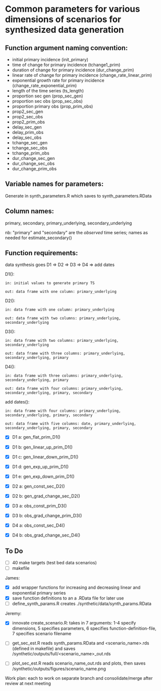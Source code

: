 # Common parameters for various dimensions of scenarios for synthesized data generation

## Function argument naming convention:
- initial primary incidence (init_primary)
- time of change for primary incidence (tchange1_prim)
- duration of change for primary incidence (dur_change_prim)
- linear rate of change for primary incidence (change_rate_linear_prim)
- exponential growth rate for primary incidence (change_rate_exponential_prim)
- length of the time series (ts_length)
- proportion sec gen (prop_sec_gen)
- proportion sec obs (prop_sec_obs)
- proportion primary obs (prop_prim_obs)
- prop2_sec_gen
- prop2_sec_obs
- prop2_prim_obs
- delay_sec_gen
- delay_prim_obs
- delay_sec_obs
- tchange_sec_gen
- tchange_sec_obs
- tchange_prim_obs
- dur_change_sec_gen
- dur_change_sec_obs
- dur_change_prim_obs

## Variable names for parameters:
Generate in synth_parameters.R which saves to synth_parameters.RData



## Column names:
primary, secondary, primary_underlying, secondary_underlying

nb: "primary" and "secondary" are the *observed* time series; names as needed for estimate_secondary()


## Function requirements:

data synthesis goes D1 => D2 => D3 => D4 => add dates

D1(): 
	
	in: initial values to generate primary TS
	
	out: data frame with one column: primary_underlying
	
D2(): 
	
	in: data frame with one column: primary_underlying
	
	out: data frame with two columns: primary_underlying, secondary_underlying
	
D3(): 
	
	in: data frame with two columns: primary_underlying, secondary_underlying
	
	out: data frame with three columns: primary_underlying, secondary_underlying, primary
	
D4(): 
	
	in: data frame with three columns: primary_underlying, secondary_underlying, primary
	
	out: data frame with four columns: primary_underlying, secondary_underlying, primary, secondary
	
add dates():
	
	in: data frame with four columns: primary_underlying, secondary_underlying, primary, secondary
	
	out: data frame with five columns: date, primary_underlying, secondary_underlying, primary, secondary

- [x] D1 a: gen_flat_prim_D1()
- [x] D1 b: gen_linear_up_prim_D1()
- [x] D1 c: gen_linear_down_prim_D1()
- [x] D1 d: gen_exp_up_prim_D1()
- [x] D1 e: gen_exp_down_prim_D1()
- [x] D2 a: gen_const_sec_D2()
- [x] D2 b: gen_grad_change_sec_D2()
- [x] D3 a: obs_const_prim_D3()
- [x] D3 b: obs_grad_change_prim_D3()
- [x] D4 a: obs_const_sec_D4()
- [x] D4 b: obs_grad_change_sec_D4()


## To Do
- [ ] 40 make targets (test bed data scenarios)
- [ ] makefile

James:
- [x] add wrapper functions for increasing and decreasing linear and exponential primary series
- [x] save function definitions to an a .RData file for later use  
- [ ] define_synth_params.R creates ./synthetic/data/synth_params.RData

Jeremy:
- [x] innovate create_scenario.R: takes in 7 arguments: 1-4 specify dimensions, 5 specifies parameters, 6 specifies function-definition-file, 7 specifies scenario filename
- [ ] get_sec_est.R reads  synth_params.RData and <scenario_name>.rds (defined in makefile) and saves /synthetic/outputs/full/<scenario_name>_out.rds
- [ ] plot_sec_est.R reads scenario_name_out.rds and plots, then saves /synthetic/outputs/figures/scenario_name.png



Work plan: each to work on separate branch and consolidate/merge after review at next meeting
